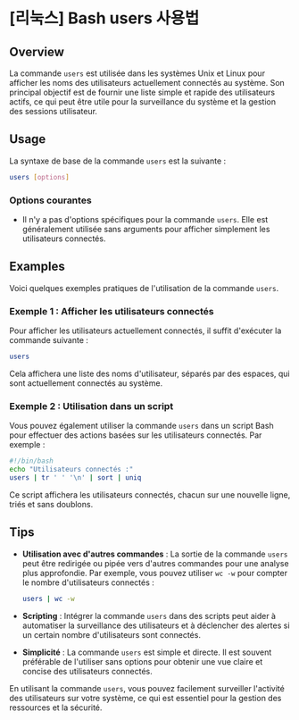 # [리눅스] Bash users 사용법

## Overview
La commande `users` est utilisée dans les systèmes Unix et Linux pour afficher les noms des utilisateurs actuellement connectés au système. Son principal objectif est de fournir une liste simple et rapide des utilisateurs actifs, ce qui peut être utile pour la surveillance du système et la gestion des sessions utilisateur.

## Usage
La syntaxe de base de la commande `users` est la suivante :

```bash
users [options]
```

### Options courantes
- Il n'y a pas d'options spécifiques pour la commande `users`. Elle est généralement utilisée sans arguments pour afficher simplement les utilisateurs connectés.

## Examples
Voici quelques exemples pratiques de l'utilisation de la commande `users`.

### Exemple 1 : Afficher les utilisateurs connectés
Pour afficher les utilisateurs actuellement connectés, il suffit d'exécuter la commande suivante :

```bash
users
```

Cela affichera une liste des noms d'utilisateur, séparés par des espaces, qui sont actuellement connectés au système.

### Exemple 2 : Utilisation dans un script
Vous pouvez également utiliser la commande `users` dans un script Bash pour effectuer des actions basées sur les utilisateurs connectés. Par exemple :

```bash
#!/bin/bash
echo "Utilisateurs connectés :"
users | tr ' ' '\n' | sort | uniq
```

Ce script affichera les utilisateurs connectés, chacun sur une nouvelle ligne, triés et sans doublons.

## Tips
- **Utilisation avec d'autres commandes** : La sortie de la commande `users` peut être redirigée ou pipée vers d'autres commandes pour une analyse plus approfondie. Par exemple, vous pouvez utiliser `wc -w` pour compter le nombre d'utilisateurs connectés :
  
  ```bash
  users | wc -w
  ```

- **Scripting** : Intégrer la commande `users` dans des scripts peut aider à automatiser la surveillance des utilisateurs et à déclencher des alertes si un certain nombre d'utilisateurs sont connectés.

- **Simplicité** : La commande `users` est simple et directe. Il est souvent préférable de l'utiliser sans options pour obtenir une vue claire et concise des utilisateurs connectés.

En utilisant la commande `users`, vous pouvez facilement surveiller l'activité des utilisateurs sur votre système, ce qui est essentiel pour la gestion des ressources et la sécurité.